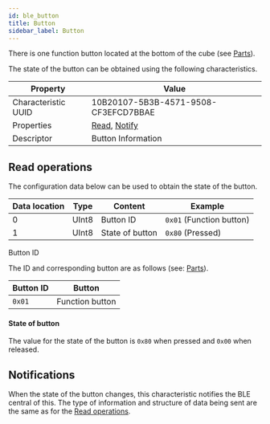 ```yaml
---
id: ble_button
title: Button
sidebar_label: Button
---
```


There is one function button located at the bottom of the cube (see [Parts](hardware_components.md)).

The state of the button can be obtained using the following characteristics.

| Property            | Value                                              |
| ------------------- | -------------------------------------------------- |
| Characteristic UUID | 10B20107-5B3B-4571-9508-CF3EFCD7BBAE               |
| Properties          | [Read](#read-operations), [Notify](#notifications) |
| Descriptor          | Button Information                                 |

## Read operations

The configuration data below can be used to obtain the state of the button.

| Data location | Type  | Content         | Example                                     |
| ------------- | ----- | --------------- | ------------------------------------------- |
| 0             | UInt8 | Button ID       | <span fixed>`0x01`</span> (Function button) |
| 1             | UInt8 | State of button | `0x80` (Pressed)                            |

Button ID

The ID and corresponding button are as follows (see: [Parts](hardware_components.md)).

| Button ID | Button          |
| --------- | --------------- |
| `0x01`    | Function button |

#### State of button

The value for the state of the button is `0x80` when pressed and `0x00` when released.

## Notifications

When the state of the button changes, this characteristic notifies the BLE central of this.
The type of information and structure of data being sent are the same as for the [Read operations](#read-operations).
